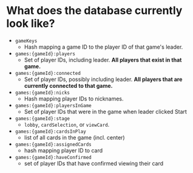 What does the database currently look like?
===========================================

- `gameKeys`
    - Hash mapping a game ID to the player ID of that game's leader.
- `games:{gameId}:players`
    - Set of player IDs, including leader. **All players that exist in that game.**
- `games:{gameId}:connected`
    - Set of player IDs, possibly including leader. **All players that are currently connected to that game.**
- `games:{gameId}:nicks`
    - Hash mapping player IDs to nicknames.
- `games:{gameId}:playersInGame`
    - Set of player IDs that were in the game when leader clicked Start
- `games:{gameId}:stage`
    - `lobby`, `cardSelection`, or `viewCard`.
- `games:{gameId}:cardsInPlay`
    - list of all cards in the game (incl. center)
- `games:{gameId}:assignedCards`
    - hash mapping player ID to card
- `games:{gameId}:haveConfirmed`
    - set of player IDs that have confirmed viewing their card
